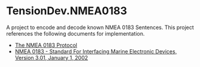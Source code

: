 # TensionDev.NMEA0183

A project to encode and decode known NMEA 0183 Sentences.
This project references the following documents for implementation.
- [The NMEA 0183 Protocol](https://www.tronico.fi/OH6NT/docs/NMEA0183.pdf)
- [NMEA 0183 - Standard For Interfacing Marine Electronic Devices, Version 3.01, January 1, 2002](http://www.plaisance-pratique.com/IMG/pdf/NMEA0183-2.pdf)
